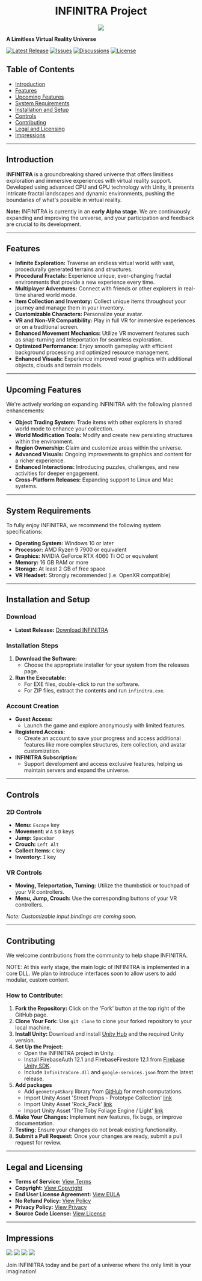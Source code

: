 <center>

<h1>INFINITRA Project</h1>

<img src="images/inworld1.jpg" />
</center>

**A Limitless Virtual Reality Universe**

[![Latest Release](https://img.shields.io/github/release/richardbogad/INFINITRA.svg)](https://github.com/richardbogad/INFINITRA/releases)
[![Issues](https://img.shields.io/github/issues/richardbogad/INFINITRA.svg)](https://github.com/richardbogad/INFINITRA/issues)
[![Discussions](https://img.shields.io/github/discussions/richardbogad/INFINITRA)](https://github.com/richardbogad/INFINITRA/discussions)
[![License](https://img.shields.io/github/license/richardbogad/INFINITRA.svg)](LICENSE.txt)

## Table of Contents

- [Introduction](#introduction)
- [Features](#features)
- [Upcoming Features](#upcoming-features)
- [System Requirements](#system-requirements)
- [Installation and Setup](#installation-and-setup)
- [Controls](#controls)
- [Contributing](#contributing)
- [Legal and Licensing](#legal-and-Licensing)
- [Impressions](#impressions)

---

## Introduction

**INFINITRA** is a groundbreaking shared universe that offers limitless exploration and immersive experiences with virtual reality support. Developed using advanced CPU and GPU technology with Unity, it presents intricate fractal landscapes and dynamic environments, pushing the boundaries of what's possible in virtual reality.

**Note:** INFINITRA is currently in an **early Alpha stage**. We are continuously expanding and improving the universe, and your participation and feedback are crucial to its development.

---

## Features

- **Infinite Exploration:** Traverse an endless virtual world with vast, procedurally generated terrains and structures.
- **Procedural Fractals:** Experience unique, ever-changing fractal environments that provide a new experience every time.
- **Multiplayer Adventures:** Connect with friends or other explorers in real-time shared world mode.
- **Item Collection and Inventory:** Collect unique items throughout your journey and manage them in your inventory.
- **Customizable Characters:** Personalize your avatar.
- **VR and Non-VR Compatibility:** Play in full VR for immersive experiences or on a traditional screen.
- **Enhanced Movement Mechanics:** Utilize VR movement features such as snap-turning and teleportation for seamless exploration.
- **Optimized Performance:** Enjoy smooth gameplay with efficient background processing and optimized resource management.
- **Enhanced Visuals:** Experience improved voxel graphics with additional objects, clouds and terrain models.

---

## Upcoming Features

We're actively working on expanding INFINITRA with the following planned enhancements:

- **Object Trading System:** Trade items with other explorers in shared world mode to enhance your collection.
- **World Modification Tools:** Modify and create new persisting structures within the environment.
- **Region Ownership:** Claim and customize areas within the universe.
- **Advanced Visuals:** Ongoing improvements to graphics and content for a richer experience.
- **Enhanced Interactions:** Introducing puzzles, challenges, and new activities for deeper engagement.
- **Cross-Platform Releases:** Expanding support to Linux and Mac systems.

---

## System Requirements

To fully enjoy INFINITRA, we recommend the following system specifications:

- **Operating System:** Windows 10 or later
- **Processor:** AMD Ryzen 9 7900 or equivalent
- **Graphics:** NVIDIA GeForce RTX 4060 Ti OC or equivalent
- **Memory:** 16 GB RAM or more
- **Storage:** At least 2 GB of free space
- **VR Headset:** Strongly recommended (i.e. OpenXR compatible)

---

## Installation and Setup

### Download

- **Latest Release:** [Download INFINITRA](https://github.com/richardbogad/INFINITRA/releases)

### Installation Steps

1. **Download the Software:**
    - Choose the appropriate installer for your system from the releases page.
2. **Run the Executable:**
    - For EXE files, double-click to run the software.
    - For ZIP files, extract the contents and run `infinitra.exe`.

### Account Creation

- **Guest Access:**
    - Launch the game and explore anonymously with limited features.
- **Registered Access:**
    - Create an account to save your progress and access additional features like more complex structures, item collection, and avatar customization.
- **INFINITRA Subscription:**
    - Support development and access exclusive features, helping us maintain servers and expand the universe.

---

## Controls

### 2D Controls

- **Menu:** `Escape` key
- **Movement:** `W` `A` `S` `D` keys
- **Jump:** `Spacebar`
- **Crouch:** `Left Alt`
- **Collect Items:** `C` key
- **Inventory:** `I` key

### VR Controls

- **Moving, Teleportation, Turning:** Utilize the thumbstick or touchpad of your VR controllers.
- **Menu, Jump, Crouch:** Use the corresponding buttons of your VR controllers.

*Note: Customizable input bindings are coming soon.*

---

## Contributing

We welcome contributions from the community to help shape INFINITRA.

NOTE:
At this early stage, the main logic of INFINITRA is implemented in a core DLL.
We plan to introduce interfaces soon to allow users to add modular, custom content.

### How to Contribute:

1. **Fork the Repository:** Click on the 'Fork' button at the top right of the GitHub page.
2. **Clone Your Fork:** Use `git clone` to clone your forked repository to your local machine.
3. **Install Unity:** Download and install [Unity Hub](https://unity.com/download) and the required Unity version.
4. **Set Up the Project:**
    - Open the INFINITRA project in Unity.
    - Install FirebaseAuth 12.1 and FirebaseFirestore 12.1 from [Firebase Unity SDK](https://github.com/firebase/firebase-unity-sdk/releases).
    - Include `InfinitraCore.dll` and `google-services.json` from the latest release.
5. **Add packages**
    - Add `geometry4Sharp` library from [GitHub](https://github.com/NewWheelTech/geometry4Sharp) for mesh computations.
    - Import Unity Asset 'Street Props - Prototype Collection' [link](https://assetstore.unity.com/packages/3d/props/street-props-prototype-collection-291021)
    - Import Unity Asset 'Rock_Pack' [link](https://assetstore.unity.com/packages/3d/environments/landscapes/rock-pack-210536)
    - Import Unity Asset 'The Toby Foliage Engine / Light' [link](https://assetstore.unity.com/packages/vfx/shaders/the-toby-foliage-engine-light-282901)
6. **Make Your Changes:** Implement new features, fix bugs, or improve documentation.
7. **Testing:** Ensure your changes do not break existing functionality.
8. **Submit a Pull Request:** Once your changes are ready, submit a pull request for review.

---

## Legal and Licensing

- **Terms of Service:** [View Terms](TERMS.md)
- **Copyright:** [View Copyright](COPYRIGHT.md)
- **End User License Agreement:** [View EULA](EULA.md)
- **No Refund Policy:** [View Policy](NOREFUND.md)
- **Privacy Policy:** [View Privacy](PRIVACY.md)
- **Source Code License:** [View License](LICENSE.txt)

---

## Impressions
<img src="images/inworld2.jpg" />
<img src="images/inworld3.jpg" />
<img src="images/inworld4.jpg" />
<img src="images/inworld5.jpg" />

Join INFINITRA today and be part of a universe where the only limit is your imagination!
